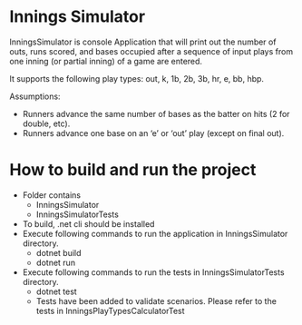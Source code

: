 # Innings Simulator


InningsSimulator is console Application that will print out the number of outs, runs scored, and bases occupied 
after a sequence of input plays from one inning (or partial inning) of a game are entered.

It supports the following play types:
out, k, 1b, 2b, 3b, hr, e, bb, hbp. 

Assumptions:

* Runners advance the same number of bases as the batter on hits (2 for double, etc). 
* Runners advance one base on an ‘e’ or ‘out’ play (except on final out).

# How to build and run the project
* Folder contains 
  * InningsSimulator
  * InningsSimulatorTests
* To build, .net cli should be installed
* Execute following commands to run the application in InningsSimulator directory.
  * dotnet build
  * dotnet run
* Execute following commands to run the tests in InningsSimulatorTests directory.
  * dotnet test
  * Tests have been added to validate scenarios. Please refer to the tests in InningsPlayTypesCalculatorTest

  
